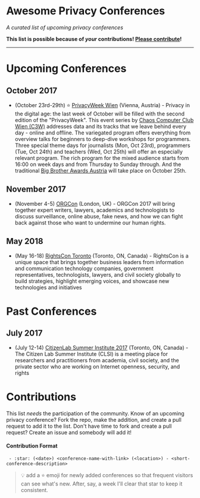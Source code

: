 # Awesome Privacy Conferences

*A curated list of upcoming privacy conferences*

**This list is possible because of *your* contributions!  [Please contribute](#contributions)!**
***

# Upcoming Conferences

## October 2017
- (October 23rd-29th) ⭐ [PrivacyWeek Wien](https://privacyweek.at/) (Vienna, Austria) - Privacy in the digital age: the last week of October will be filled with the second edition of the "PrivacyWeek". This event series by [Chaos Computer Club Wien (C3W)](https://c3w.at/) addresses data and its tracks that we leave behind every day - online and offline. The variegated program offers everything from overview talks for beginners to deep-dive workshops for programmers. Three special theme days for journalists (Mon, Oct 23rd), programmers (Tue, Oct 24th) and teachers (Wed, Oct 25th) will offer an especially relevant program. The rich program for the mixed audience starts from 16:00 on week days and from Thursday to Sunday through. And the traditional [Big Brother Awards Austria](http://www.bigbrotherawards.at/2017/) will take place on October 25th.

## November 2017

- (November 4-5) [ORGCon](https://orgcon.openrightsgroup.org/) (London, UK) - ORGCon 2017 will bring together expert writers, lawyers, academics and technologists to discuss surveillance, online abuse, fake news, and how we can fight back against those who want to undermine our human rights.

## May 2018

- (May 16-18) [RightsCon Toronto](https://www.rightscon.org/) (Toronto, ON, Canada) - RightsCon is a unique space that brings together business leaders from information and communication technology companies, government representatives, technologists, lawyers, and civil society globally to build strategies, highlight emerging voices, and showcase new technologies and initiatives 

# Past Conferences

## July 2017

- (July 12-14) [CitizenLab Summer Institute 2017](https://citizenlab.ca/summerinstitute/2017.html) (Toronto, ON, Canada) - The Citizen Lab Summer Institute (CLSI) is a meeting place for researchers and practitioners from academia, civil society, and the private sector who are working on Internet openness, security, and rights

# Contributions

This list *needs* the participation of the community.  Know of an upcoming privacy conference?  Fork the repo, make the addition, and create a pull request to add it to the list.  Don't have time to fork and create a pull request?  Create an issue and somebody will add it!

#### Contribution Format

` - :star: (<date>) <conference-name-with-link> (<location>) - <short-conference-description>`

> :bulb: add a ⭐ emoji for newly added conferences so that frequent visitors can see what's new.  After, say, a week I'll clear that star to keep it consistent.
